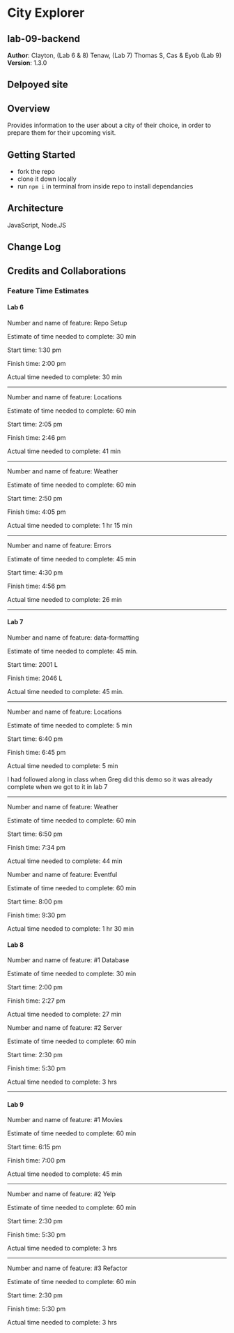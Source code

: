 # City Explorer
## lab-09-backend

**Author**: Clayton, (Lab 6 & 8) Tenaw, (Lab 7) Thomas S, Cas & Eyob (Lab 9)
**Version**: 1.3.0 

## Delpoyed site


## Overview
<!-- Provide a high level overview of what this application is and why you are building it, beyond the fact that it's an assignment for this class. (i.e. What's your problem domain?) -->
Provides information to the user about a city of their choice, in order to prepare them for their upcoming visit.

## Getting Started
<!-- What are the steps that a user must take in order to build this app on their own machine and get it running? -->
- fork the repo
- clone it down locally
- run `npm i` in terminal from inside repo to install dependancies

## Architecture
<!-- Provide a detailed description of the application design. What technologies (languages, libraries, etc) you're using, and any other relevant design information. -->
JavaScript, Node.JS

## Change Log
<!-- Use this area to document the iterative changes made to your application as each feature is successfully implemented. Use time stamps. Here's an examples:

01-01-2001 4:59pm - Application now has a fully-functional express server, with a GET route for the location resource. -->


## Credits and Collaborations
<!-- Give credit (and a link) to other people or resources that helped you build this application. -->

### Feature Time Estimates

#### Lab 6

Number and name of feature: Repo Setup

Estimate of time needed to complete: 30 min

Start time: 1:30 pm

Finish time: 2:00 pm

Actual time needed to complete: 30 min

---------------------------------------

Number and name of feature: Locations

Estimate of time needed to complete: 60 min

Start time: 2:05 pm

Finish time: 2:46 pm

Actual time needed to complete: 41 min

---------------------------------------

Number and name of feature: Weather

Estimate of time needed to complete: 60 min

Start time: 2:50 pm

Finish time: 4:05 pm

Actual time needed to complete: 1 hr 15 min

---------------------------------------

Number and name of feature: Errors

Estimate of time needed to complete: 45 min

Start time: 4:30 pm

Finish time: 4:56 pm

Actual time needed to complete: 26 min

*****************************************************************************
#### Lab 7

Number and name of feature: data-formatting

Estimate of time needed to complete: 45 min.

Start time: 2001 L

Finish time: 2046 L

Actual time needed to complete: 45 min.

*****************************************************************************

Number and name of feature: Locations

Estimate of time needed to complete: 5 min

Start time: 6:40 pm

Finish time: 6:45 pm

Actual time needed to complete: 5 min

I had followed along in class when Greg did this demo so it was already complete when we got to it in lab 7

*****************************************************************************

Number and name of feature: Weather

Estimate of time needed to complete: 60 min

Start time: 6:50 pm

Finish time: 7:34 pm

Actual time needed to complete: 44 min


Number and name of feature: Eventful

Estimate of time needed to complete: 60 min

Start time: 8:00 pm

Finish time: 9:30 pm

Actual time needed to complete: 1 hr 30 min


#### Lab 8

Number and name of feature: #1 Database

Estimate of time needed to complete: 30 min

Start time: 2:00 pm

Finish time: 2:27 pm

Actual time needed to complete: 27 min


Number and name of feature: #2 Server

Estimate of time needed to complete: 60 min

Start time: 2:30 pm

Finish time: 5:30 pm

Actual time needed to complete: 3 hrs

-------------------------------------
#### Lab 9

Number and name of feature: #1 Movies

Estimate of time needed to complete: 60 min

Start time: 6:15 pm

Finish time: 7:00 pm

Actual time needed to complete: 45 min

---

Number and name of feature: #2 Yelp

Estimate of time needed to complete: 60 min

Start time: 2:30 pm

Finish time: 5:30 pm

Actual time needed to complete: 3 hrs

---

Number and name of feature: #3 Refactor

Estimate of time needed to complete: 60 min

Start time: 2:30 pm

Finish time: 5:30 pm

Actual time needed to complete: 3 hrs
